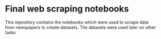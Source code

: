 # Final web scraping notebooks

This repository contains the notebooks which were used to scrape data from newspapers to create datasets. The datasets were used later on other tasks
